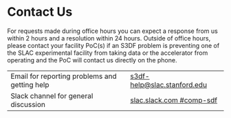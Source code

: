 # Contact Us

For requests made during office hours you can expect a response from
us within 2 hours and a resolution within 24 hours. Outside of office
hours, please contact your facility PoC(s) if an S3DF problem is
preventing one of the SLAC experimental facility from taking data or
the accelerator from operating and the PoC will contact us directly on
the phone.

| | |
|--- |--- |
| Email for reporting problems and getting help | s3df-help@slac.stanford.edu |
| Slack channel for general discussion | [slac.slack.com #comp-sdf](https://slac.slack.com/app_redirect?channel=comp-sdf) |


